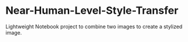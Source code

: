 # Near-Human-Level-Style-Transfer
Lightweight Notebook project to combine two images to create a stylized image. 
